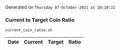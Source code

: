 Generated on `Thursday 07-October-2021 at 20:19:31`

### Current to Target Coin Ratio
`current_coin_ratio.sh`

Date|Current|Target|Ratio
---|---|---|---
